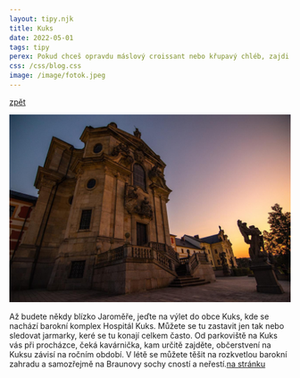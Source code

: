 ```yaml
---
layout: tipy.njk
title: Kuks
date: 2022-05-01
tags: tipy
perex: Pokud chceš opravdu máslový croissant nebo křupavý chléb, zajdi do Artic Bakery. Toto místo poznáš už z dálky protože je tam většinou před vchodem fronta. Nenech se ale odradit, garantuji ti, že to bude stát za to...
css: /css/blog.css
image: /image/fotok.jpeg
---
```

<a class="artical" href="/tipy/">zpět</a>
<div class="artical__bakery">
    <img class="article__image-artic" src="/image/kuks.jpg" alt="Kuks" />
    <p class="artical__bakery-text">Až budete někdy blízko Jaroměře, jeďte na výlet do obce Kuks, kde se nachází barokní komplex Hospitál Kuks. Můžete se tu zastavit jen tak nebo sledovat jarmarky, keré se tu konají celkem často. Od parkoviště na Kuks vás při procházce, čeká kavárnička, kam určitě zajděte, občerstvení na Kuksu závisí na ročním období. V létě se můžete těšit na rozkvetlou barokní zahradu a samozřejmě na Braunovy sochy cností a neřestí.<a class="odkaz" href="https://www.hospital-kuks.cz/cs">na stránku</a>
    </p>
</div>


